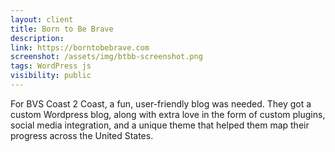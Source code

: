 ```yaml
---
layout: client
title: Born to Be Brave
description: 
link: https://borntobebrave.com
screenshot: /assets/img/btbb-screenshot.png
tags: WordPress js
visibility: public
---
```


For BVS Coast 2 Coast, a fun, user-friendly blog was needed. They got a custom Wordpress blog, along with extra love in the form of custom plugins, social media integration, and a unique theme that helped them map their progress across the United States.
